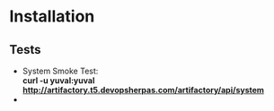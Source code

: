 # Installation

##  Tests

- System Smoke Test:  
**curl -u yuval:yuval http://artifactory.t5.devopsherpas.com/artifactory/api/system**
- 